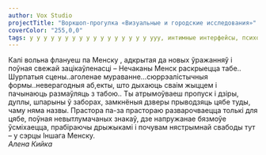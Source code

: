 ```yaml
---
author: Vox Studio
projectTitle: "Воркшоп-прогулка «Визуальные и городские исследования»"
coverColor: "255,0,0"
tags: у у у у у у у у у у у у у у у у у ууу, интимные интерфейсы, психодата
---
```

Калі вольна флануеш па Менску , адкрытая да новых ўражанняў і поўная свежай зацікаўленасці – Нечаканы Менск раскрыецца табе.. Шурпатыя сцены..аголенае мураванне…сюррэалістычныя формы..неверагодныя аб,екты, што дыхаюць сваім жыццем і пачынаюць размаўляць з табою.. Ты атрымоўваеш пропуск і дзіры, дуплы, шпарыны ў заборах, замкнёныя дзверы прыводзяць цябе туды, чаму няма назвы. Прастора па-за прастораю разварочваецца толькі для цябе, поўная невытлумачаных знакаў, дзе напружанае бязмоўе ўсміхаецца, прабіраючы дрыжыкамі і почувам нястрымнай свабоды тут – у сэрцы Іншага Менску.  
_Алена Кийка_
